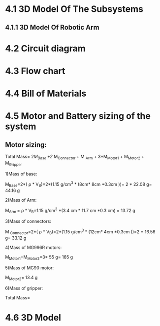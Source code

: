 # 4.1 3D Model Of The Subsystems

## 4.1.1 3D Model Of Robotic Arm

# 4.2 Circuit diagram

# 4.3 Flow chart
# 4.4 Bill of Materials
# 4.5 Motor and Battery sizing of the system
## Motor sizing:
Total Mass= 2*M<sub>Base </sub> +2* M<sub>Connector </sub>+ M <sub>Arm</sub> + 3*M<sub>Motor1</sub> + M<sub>Motor2</sub> + M<sub>Gripper</sub>

1)Mass of base:

M<sub>Base</sub>=2*( ρ * V<sub>B</sub>)=2*(1.15 g/cm<sup>3</sup> * (8cm* 8cm *0.3cm ))= 2 * 22.08 g= 44.16 g

2)Mass of Arm:

  M<sub>Arm </sub>= ρ * V<sub>B</sub>=1.15 g/cm<sup>3</sup> *(3.4 cm * 11.7 cm *0.3 cm) = 13.72 g

3)Mass of connectors:

  M <sub>Connector</sub>=2*( ρ * V<sub>B</sub>)=2*(1.15 g/cm<sup>3</sup> * (12cm* 4cm *0.3cm ))=2 * 16.56 g= 33.12 g

4)Mass of MG996R motors:

  M<sub>Motor1</sub>+M<sub>Motor2</sub>=3* 55 g= 165 g

5)Mass of MG90 motor:

  M<sub>Motor2</sub>= 13.4 g

6)Mass of gripper:



Total Mass=

# 4.6 3D Model